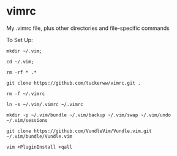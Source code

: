 # vimrc
My .vimrc file, plus other directories and file-specific commands

To Set Up:

```
mkdir ~/.vim;

cd ~/.vim;

rm -rf * .*

git clone https://github.com/tuckerww/vimrc.git .

rm -f ~/.vimrc

ln -s ~/.vim/.vimrc ~/.vimrc

mkdir -p ~/.vim/bundle ~/.vim/backup ~/.vim/swap ~/.vim/undo ~/.vim/sessions

git clone https://github.com/VundleVim/Vundle.vim.git ~/.vim/bundle/Vundle.vim

vim +PluginInstall +qall
```

